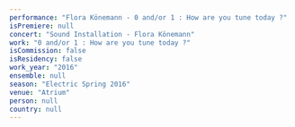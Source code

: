 ```yaml
---
performance: "Flora Könemann - 0 and/or 1 : How are you tune today ?"
isPremiere: null
concert: "Sound Installation - Flora Könemann"
work: "0 and/or 1 : How are you tune today ?"
isCommission: false
isResidency: false
work_year: "2016"
ensemble: null
season: "Electric Spring 2016"
venue: "Atrium"
person: null
country: null
---
```


